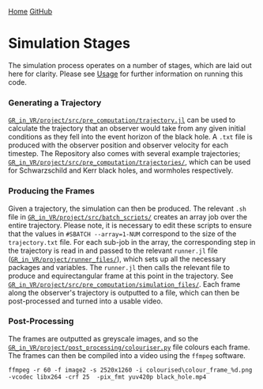 [Home](https://raichkel.github.io/GR_in_VR/)    [GitHub](https://github.com/raichkel/GR_in_VR)
# Simulation Stages

The simulation process operates on a number of stages, which are laid out here for clarity. Please see [Usage](https://raichkel.github.io/GR_in_VR/usage.html) for further information on running this code.

### Generating a Trajectory
[`GR_in_VR/project/src/pre_computation/trajectory.jl`](https://github.com/raichkel/GR_in_VR/blob/main/project/src/pre_computation/trajectory.jl) can be used to calculate the trajectory that an observer would take from any given initial conditions as they fell into the event horizon of the black hole. A `.txt` file is produced with the observer position and observer velocity for each timestep. The Repository also comes with several example trajectories; [`GR_in_VR/project/src/pre_computation/trajectories/`](https://github.com/raichkel/GR_in_VR/tree/main/project/src/pre_computation/trajectories), which can be used for Schwarzschild and Kerr black holes, and wormholes respectively.

### Producing the Frames
Given a trajectory, the simulation can then be produced. The relevant `.sh` file in [`GR_in_VR/project/src/batch_scripts/`](https://github.com/raichkel/GR_in_VR/tree/main/project/src/batch_scripts) creates an array job over the entire trajectory. Please note, it is necessary to edit these scripts to ensure that the values in `#SBATCH --array=1-NUM` correspond to the size of the `trajectory.txt` file. For each sub-job in the array, the corresponding step in the trajectory is read in and passed to the relevant `runner.jl` file ([`GR_in_VR/project/runner_files/`](https://github.com/raichkel/GR_in_VR/tree/main/project/runner_files)), which sets up all the necessary packages and variables. The `runner.jl` then calls the relevant file to produce and equirectangular frame at this point in the trajectory. See [`GR_in_VR/project/src/pre_computation/simulation_files/`](https://github.com/raichkel/GR_in_VR/tree/main/project/src/pre_computation/simulation_files). Each frame along the observer's trajectory is outputted to a file, which can then be post-processed and turned into a usable video.

### Post-Processing
The frames are outputted as greyscale images, and so the [`GR_in_VR/project/post_processing/colouriser.py`](https://github.com/raichkel/GR_in_VR/blob/main/project/post_processing/colouriser.py) file colours each frame. The frames can then be compiled into a video using the `ffmpeg` software.

`ffmpeg -r 60 -f image2 -s 2520x1260 -i colourised\colour_frame_%d.png -vcodec libx264 -crf 25  -pix_fmt yuv420p black_hole.mp4`